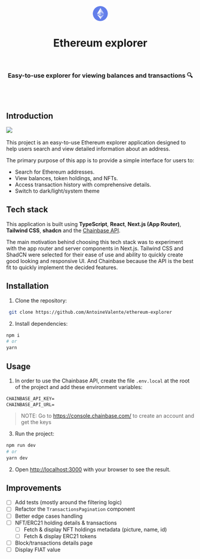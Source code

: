 
<div align="center">
  <img src="./public/ethereum-icon.png" width="40" />
  <h1>Ethereum explorer</h1>
</div>

<br/>
<div align="center">
  <h3>Easy-to-use explorer for viewing balances and transactions 🔍</h3>
</div>

<br/>
<br/>

## Introduction

<img src="./misc/readme/ethereum-explorer-demo.gif"  />

This project is an easy-to-use Ethereum explorer application designed to help users search and view detailed information about an address.

The primary purpose of this app is to provide a simple interface for users to:
-   Search for Ethereum addresses.
-   View balances, token holdings, and NFTs.
-   Access transaction history with comprehensive details.
- Switch to dark/light/system theme


## Tech stack

This application is built using **TypeScript**, **React**, **Next.js (App Router)**, **Tailwind CSS**, **shadcn** and the [Chainbase API](https://chainbase.com/).

The main motivation behind choosing this tech stack was to experiment with the app router and server components in Next.js. Tailwind CSS and ShadCN were selected for their ease of use and ability to quickly create good looking and responsive UI. And Chainbase because the API is the best fit to quickly implement the decided features.

## Installation

1. Clone the repository:
```bash
 git clone https://github.com/AntoineValente/ethereum-explorer
```

2. Install dependencies:
```bash
npm i
# or
yarn
```

## Usage

1. In order to use the Chainbase API, create the file `.env.local` at the root of the project and add these environment variables:
```
CHAINBASE_API_KEY=
CHAINBASE_API_URL=
```

> NOTE: Go to https://console.chainbase.com/ to create an account and get the keys

3. Run the project:
```bash
npm run dev
# or
yarn dev
```

2. Open [http://localhost:3000](http://localhost:3000) with your browser to see the result.

## Improvements

- [ ] Add tests (mostly around the filtering logic)
- [ ] Refactor the `TransactionsPagination` component
- [ ] Better edge cases handling
- [ ] NFT/ERC21 holding details & transactions
  - [ ] Fetch & display NFT holdings metadata (picture, name, id)
  - [ ] Fetch & display ERC21 tokens
- [ ] Block/transactions details page
- [ ] Display FIAT value
